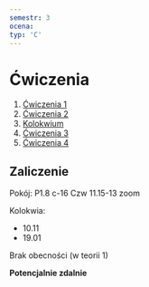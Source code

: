 ```yaml
---
semestr: 3
ocena: 
typ: 'C'
---
```


# Ćwiczenia
1. [Ćwiczenia 1](/Notatki/Semestr%203/Inżynierskie%20zastosowania%20statystyki/Ćwiczenia/Ćwiczenia%201/Ćwiczenia%201.md)
2. [Ćwiczenia 2](/Notatki/Semestr%203/Inżynierskie%20zastosowania%20statystyki/Ćwiczenia/Ćwiczenia%202/Ćwiczenia%202.md)
3. [Kolokwium](/Notatki/Semestr%203/Inżynierskie%20zastosowania%20statystyki/Ćwiczenia/Kolokwium%201/Kolokwium.md)
4. [Ćwiczenia 3](/Notatki/Semestr%203/Inżynierskie%20zastosowania%20statystyki/Ćwiczenia/Ćwiczenia%203/Ćwiczenia%203.md)
5. [Ćwiczenia 4](/Notatki/Semestr%203/Inżynierskie%20zastosowania%20statystyki/Ćwiczenia/Ćwiczenia%204/Ćwiczenia%204.md)

## Zaliczenie
Pokój: P1.8 c-16
Czw 11.15-13 zoom

Kolokwia:
- 10.11
- 19.01

Brak obecności (w teorii 1)

**Potencjalnie zdalnie**

